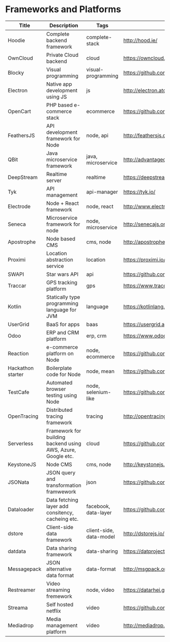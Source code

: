 # Frameworks and Platforms

Title | Description | Tags | Link
------------ | ------------- | ---------- | --------------
Hoodie | Complete backend framework | complete-stack | http://hood.ie/
OwnCloud | Private Cloud backend | cloud | https://owncloud.org/
Blocky | Visual programming | visual-programming | https://github.com/google/blockly
Electron | Native app development using JS | js | http://electron.atom.io/
OpenCart | PHP based e-commerce stack | ecommerce | https://github.com/opencart/opencart
FeathersJS | API development framework for Node | node, api | http://feathersjs.com/
QBit | Java microservice framework | java, microservice | http://advantageous.github.io/qbit/
DeepStream | Realtime server | realtime | https://deepstream.io/
Tyk | API management | api-manager | https://tyk.io/
Electrode | Node + React framework | node, react | http://www.electrode.io/
Seneca | Microservice framework for node | node, microservice | http://senecajs.org/
Apostrophe | Node based CMS | cms, node | http://apostrophecms.org/
Proximi | Location abstraction service | location | https://proximi.io/
SWAPI | Star wars API | api | https://github.com/phalt/swapi
Traccar | GPS tracking platform | gps | https://www.traccar.org/
Kotlin | Statically type programming language for JVM | language | https://kotlinlang.org/
UserGrid | BaaS for apps | baas | https://usergrid.apache.org/
Odoo | ERP and CRM platform | erp, crm | https://www.odoo.com/
Reaction | e-commerce platform on Node | node, ecommerce | https://github.com/reactioncommerce/reaction
Hackathon starter | Boilerplate code for Node | node, mean | https://github.com/sahat/hackathon-starter
TestCafe | Automated browser testing using Node | node, selenium-like | https://github.com/DevExpress/testcafe
OpenTracing | Distributed tracing framework | tracing | http://opentracing.io/
Serverless | Framework for building backend using AWS, Azure, Google etc. | cloud | https://github.com/serverless/serverless
KeystoneJS | Node CMS | cms, node | http://keystonejs.com/
JSONata | JSON query and transformation framwework | json | https://github.com/jsonata-js
Dataloader | Data fetching layer add consitency, cacheing etc. | facebook, data-layer | https://github.com/facebook/dataloader
dstore | Client-side data framework | client-side, data-model | http://dstorejs.io/
datdata | Data sharing framework | data-sharing | https://datproject.org/
Messagepack | JSON alternative data format | data-format | http://msgpack.org/
Restreamer | Video streaming fremework | node, video | https://datarhei.github.io/restreamer/
Streama | Self hosted netflix | video | https://github.com/dularion/streama
Mediadrop | Media management platform | video | http://mediadrop.video/
